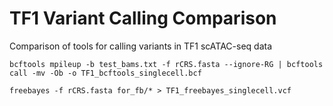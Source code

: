 # TF1 Variant Calling Comparison
Comparison of tools for calling variants in TF1 scATAC-seq data

```
bcftools mpileup -b test_bams.txt -f rCRS.fasta --ignore-RG | bcftools call -mv -Ob -o TF1_bcftools_singlecell.bcf
```
```
freebayes -f rCRS.fasta for_fb/* > TF1_freebayes_singlecell.vcf
```

